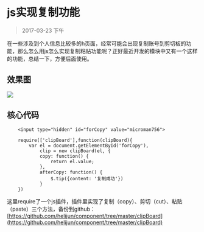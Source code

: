 # js实现复制功能
> 2017-03-23 下午

在一些涉及到个人信息比较多的h页面，经常可能会出现复制账号到剪切板的功能，那么怎么用js怎么实现复制粘贴功能呢？正好最近开发的模块中又有一个这样的功能，总结一下，方便后面使用。

## 效果图
![](http://images2015.cnblogs.com/blog/834823/201703/834823-20170323111958783-179853315.gif)

## 核心代码

		<input type="hidden" id="forCopy" value="microman756">
		
		require(['clipBoard'],function(clipBoard){
		    var el = document.getElementById('forCopy'),
		        clip = new clipBoard(el, {
		        copy: function() {
		            return el.value;
		        },
		        afterCopy: function() {
		            $.tip({content: '复制成功'})
		        }
		})

这里require了一个js插件，插件里实现了复制（copy）、剪切（cut）、粘贴（paste）三个方法，备份到github：[https://github.com/helijun/component/tree/master/clipBoard](https://github.com/helijun/component/tree/master/clipBoard)


<link rel="stylesheet" href="../../../static/github.css">
<script src="../../../static/highlight.min.js"></script>
<script>hljs.initHighlightingOnLoad();</script>